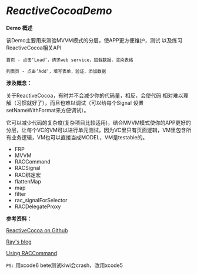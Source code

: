  ***ReactiveCocoaDemo***
======

**Demo 概述**


该Demo主要用来测验MVVM模式的分层，使APP更方便维护，测试
以及练习ReactiveCocoa相关API

	首页 - 点击‘Load’，请求web service，加载数据，渲染表格

	列表页 - 点击‘Add’，填写表单，验证，添加数据


**涉及概念：**

关于ReactiveCocoa，有时并不会减少你的代码量，相反，会使代码
相对难以理解（习惯就好了），而且也难以调试（可以给每个Signal 设置setNameWithFormat来方便调试）。

它可以减少代码的复杂度(复杂项目比较适用)，结合MVVM模式使你的APP更好的分层，让每个VC的VM可以进行单元测试，因为VC里只有页面逻辑，VM里包含所有业务逻辑，VM也可以直接当成MODEL，VM是testable的。

- FRP
- MVVM
- RACCommand
- RACSignal
- RAC绑定宏
- flattenMap
- map
- filter
- rac_signalForSelector
- RACDelegateProxy

**参考资料：**

[ReactiveCocoa on Github
](https://github.com/ReactiveCocoa/ReactiveCocoa)

[Ray's blog](http://www.raywenderlich.com/62796/reactivecocoa-tutorial-pt2)

[Using RACCommand](http://codeblog.shape.dk/blog/2013/12/05/reactivecocoa-essentials-understanding-and-using-raccommand/)

`PS:`
用xcode6 bete测试kiwi会crash，改用xcode5